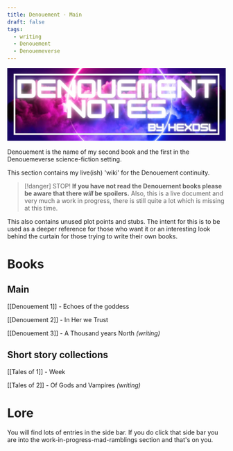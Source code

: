 ```yaml
---
title: Denouement - Main
draft: false
tags:
  - writing
  - Denouement
  - Denouemeverse
---
```


![Denouement header](Denouement1-Header.jpg)

Denouement is the name of my second book and the first in the Denouemeverse science-fiction setting. 

This section contains my live(ish) 'wiki' for the Denouement continuity. 

> [!danger] STOP!
> **If you have not read the Denouement books please be aware that there *will* be spoilers.** 
> Also, this is a live document and very much a work in progress, there is still quite a lot which is missing at this time.

This also contains unused plot points and stubs. The intent for this is to be used as a deeper reference for those who want it or an interesting look behind the curtain for those trying to write their own books. 

# Books

## Main

[[Denouement 1]] - Echoes of the goddess

[[Denouement 2]] - In Her we Trust

[[Denouement 3]] - A Thousand years North *(writing)*

## Short story collections

[[Tales of 1]] - Week

[[Tales of 2]] - Of Gods and Vampires *(writing)*

# Lore

You will find lots of entries in the side bar. If you do click that side bar you are into the work-in-progress-mad-ramblings section and that's on you.
